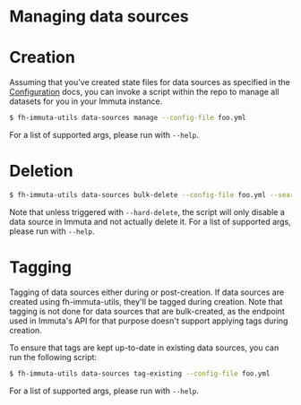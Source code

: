 Managing data sources
=====================

# Creation

Assuming that you've created state files for data sources as specified in the [Configuration](managing_configs.md) docs,
you can invoke a script within the repo to manage all datasets for you in your Immuta instance.

``` bash
$ fh-immuta-utils data-sources manage --config-file foo.yml
```

For a list of supported args, please run with `--help`.

# Deletion

``` bash
$ fh-immuta-utils data-sources bulk-delete --config-file foo.yml --search-text foo
```

Note that unless triggered with `--hard-delete`, the script will only disable a data source in Immuta and not actually delete it.
For a list of supported args, please run with `--help`.

# Tagging

Tagging of data sources either during or post-creation.
If data sources are created using fh-immuta-utils, they'll be tagged during creation.
Note that tagging is not done for data sources that are bulk-created, as the endpoint used in Immuta's API for that purpose
doesn't support applying tags during creation.


To ensure that tags are kept up-to-date in existing data sources, you can run the following script:

``` bash
$ fh-immuta-utils data-sources tag-existing --config-file foo.yml
```
For a list of supported args, please run with `--help`.
